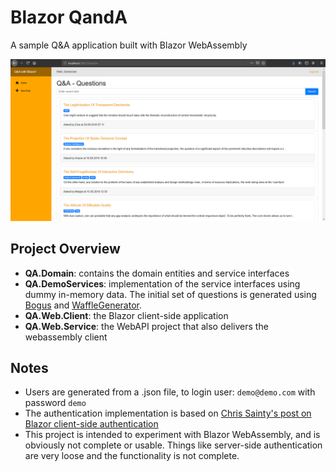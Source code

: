 # Blazor QandA
A sample Q&A application built with Blazor WebAssembly

![screenshot](imgs/screenshot.png)

## Project Overview

* **QA.Domain**: contains the domain entities and service interfaces
* **QA.DemoServices**: implementation of the service interfaces using dummy in-memory data. The initial set of questions is generated using [Bogus](https://github.com/bchavez/Bogus) and [WaffleGenerator](https://github.com/SimonCropp/WaffleGenerator). 
* **QA.Web.Client**: the Blazor client-side application
* **QA.Web.Service**: the WebAPI project that also delivers the webassembly client

## Notes

* Users are generated from a .json file, to login user: `demo@demo.com` with password `demo`
* The authentication implementation is based on [Chris Sainty's post on Blazor client-side authentication](https://chrissainty.com/securing-your-blazor-apps-authentication-with-clientside-blazor-using-webapi-aspnet-core-identity/)
* This project is intended to experiment with Blazor WebAssembly, and is obviously not complete or usable. Things like server-side authentication are very loose and the functionality is not complete.